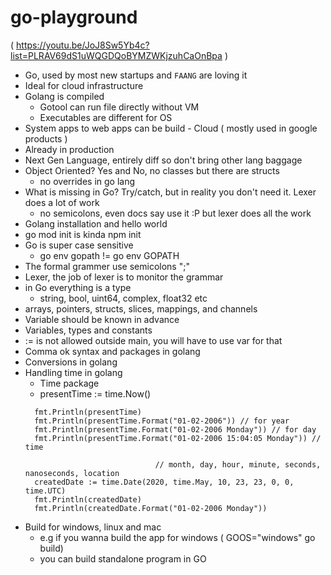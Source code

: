 # go-playground

( https://youtu.be/JoJ8Sw5Yb4c?list=PLRAV69dS1uWQGDQoBYMZWKjzuhCaOnBpa )

- Go, used by most new startups and `FAANG` are loving it
- Ideal for cloud infrastructure
- Golang is compiled
    - Gotool can run file directly without VM
    - Executables are different for OS
- System apps to web apps can be build - Cloud  ( mostly used in google products )
- Already in production
- Next Gen Language, entirely diff so don't bring other lang baggage
- Object Oriented? Yes and No, no classes but there are structs
    - no overrides in go lang
- What is missing in Go? Try/catch, but in reality you don't need it. Lexer does a lot of work
    - no semicolons, even docs say use it :P but lexer does all the work
- Golang installation and hello world
- go mod init is kinda npm init
- Go is super case sensitive
    - go env gopath != go env GOPATH
- The formal grammer use semicolons ";"
- Lexer, the job of lexer is to monitor the grammar
- in Go everything is a type
    - string, bool, uint64, complex, float32 etc
- arrays, pointers, structs, slices, mappings, and channels
- Variable should be known in advance
- Variables, types and constants
- := is not allowed outside main, you will have to use var for that
- Comma ok syntax and packages in golang
- Conversions in golang
- Handling time in golang
    - Time package
    - presentTime := time.Now()
    ````
      fmt.Println(presentTime)
      fmt.Println(presentTime.Format("01-02-2006")) // for year
      fmt.Println(presentTime.Format("01-02-2006 Monday")) // for day
      fmt.Println(presentTime.Format("01-02-2006 15:04:05 Monday")) // time
      
                                 // month, day, hour, minute, seconds, nanoseconds, location   
      createdDate := time.Date(2020, time.May, 10, 23, 23, 0, 0, time.UTC)
      fmt.Println(createdDate)
      fmt.Println(createdDate.Format("01-02-2006 Monday"))
    `````
- Build for windows, linux and mac
    - e.g if you wanna build the app for windows ( GOOS="windows" go build)   
    - you can build standalone program in GO